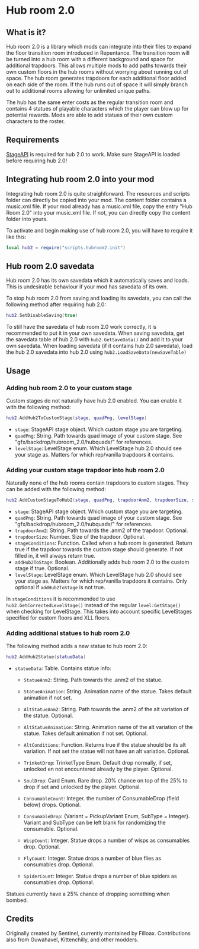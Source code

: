 # Hub room 2.0

## What is it?

Hub room 2.0 is a library which mods can integrate into their files to expand the floor transition room introduced in Repentance. The transition room will be turned into a hub room with a different background and space for additional trapdoors. This allows multiple mods to add paths towards their own custom floors in the hub rooms without worrying about running out of space. The hub room generates trapdoors for each additional floor added on each side of the room. If the hub runs out of space it will simply branch out to additional rooms allowing for unlimited unique paths.

The hub has the same enter costs as the regular transition room and contains 4 statues of playable characters which the player can blow up for potential rewards. Mods are able to add statues of their own custom characters to the roster.

## Requirements

[StageAPI](https://steamcommunity.com/workshop/filedetails/?id=1348031964) is required for hub 2.0 to work. Make sure StageAPI is loaded before requiring hub 2.0!

## Integrating hub room 2.0 into your mod

Integrating hub room 2.0 is quite straighforward. The resources and scripts folder can directly be copied into your mod. The content folder contains a music.xml file. If your mod already has a music.xml file, copy the entry "Hub Room 2.0" into your music.xml file. If not, you can directly copy the content folder into yours.

To activate and begin making use of hub room 2.0, you will have to require it like this:

```lua
local hub2 = require("scripts.hubroom2.init")
```

## Hub room 2.0 savedata

Hub room 2.0 has its own savedata which it automatically saves and loads. This is undesirable behaviour if your mod has savedata of its own.

To stop hub room 2.0 from saving and loading its savedata, you can call the following method after requiring hub 2.0:

```lua
hub2.SetDisableSaving(true)
```

To still have the savedata of hub room 2.0 work correctly, it is recommended to put it in your own savedata. When saving savedata, get the savedata table of hub 2.0 with ``hub2.GetSaveData()`` and add it to your own savedata. When loading savedata (if it contains hub 2.0 savedata), load the hub 2.0 savedata into hub 2.0 using ``hub2.LoadSaveData(newSaveTable)``

## Usage

### Adding hub room 2.0 to your custom stage

Custom stages do not naturally have hub 2.0 enabled. You can enable it with the following method:

```lua
hub2.AddHub2ToCustomStage(stage, quadPng, levelStage)
```

  - ``stage``:  StageAPI stage object. Which custom stage you are targeting.
  - ``quadPng``: String. Path towards quad image of your custom stage. See "gfx/backdrop/hubroom_2.0/hubquads/" for references.
  - ``levelStage``: LevelStage enum. Which LevelStage hub 2.0 should see your stage as. Matters for which rep/vanilla trapdoors it contains.

### Adding your custom stage trapdoor into hub room 2.0

Naturally none of the hub rooms contain trapdoors to custom stages. They can be added with the following method:

```lua
hub2.AddCustomStageToHub2(stage, quadPng, trapdoorAnm2, trapdoorSize, stageConditions, addHub2ToStage, levelStage)
```

  - ``stage``:  StageAPI stage object. Which custom stage you are targeting.
  - ``quadPng``: String. Path towards quad image of your custom stage. See "gfx/backdrop/hubroom_2.0/hubquads/" for references.
  - ``trapdoorAnm2``: String. Path towards the .anm2 of the trapdoor. Optional.
  - ``trapdoorSize``: Number. Size of the trapdoor. Optional.
  - ``stageConditions``: Function. Called when a hub room is generated. Return true if the trapdoor towards the custom stage should generate. If not filled in, it will always return true.
  - ``addHub2ToStage``: Boolean. Additionally adds hub room 2.0 to the custom stage if true. Optional.
  - ``levelStage``: LevelStage enum. Which LevelStage hub 2.0 should see your stage as. Matters for which rep/vanilla trapdoors it contains. Only optional if ``addHub2ToStage`` is not true.

In ``stageConditions`` it is recommended to use ``hub2.GetCorrectedLevelStage()`` instead of the regular ``level:GetStage()`` when checking for LevelStage. This takes into account specific LevelStages specified for custom floors and XLL floors.

### Adding additional statues to hub room 2.0

The following method adds a new statue to hub room 2.0:

```lua
hub2.AddHub2Statue(statueData)
```

  - ``statueData``: Table. Contains statue info:

    - ``StatueAnm2``: String. Path towards the .anm2 of the statue.
	- ``StatueAnimation``: String. Animation name of the statue. Takes default animation if not set.
	
	- ``AltStatueAnm2``: String. Path towards the .anm2 of the alt variation of the statue. Optional.
	- ``AltStatueAnimation``: String. Animation name of the alt variation of the statue. Takes default animation if not set. Optional.
	- ``AltConditions``: Function. Returns true if the statue should be its alt variation. If not set the statue will not have an alt variation. Optional.
	
	- ``TrinketDrop``: TrinketType Enum. Default drop normally, if set, unlocked en not encountered already by the player. Optional.
	- ``SoulDrop``: Card Enum. Rare drop. 20% chance on top of the 25% to drop if set and unlocked by the player. Optional.
	- ``ConsumableCount``: Integer. the number of ConsumableDrop (field below) drops. Optional.
	- ``ConsumableDrop``: {Variant = PickupVariant Enum, SubType = Integer}. Variant and SubType can be left blank for randomizing the consumable. Optional.
	- ``WispCount``: Integer. Statue drops a number of wisps as consumables drop. Optional.
	- ``FlyCount``: Integer. Statue drops a number of blue flies as consumables drop. Optional.
	- ``SpiderCount``: Integer. Statue drops a number of blue spiders as consumables drop. Optional.

Statues currently have a 25% chance of dropping something when bombed.

## Credits

Originally created by Sentinel, currently mantained by Filloax. Contributions also from Guwahavel, Kittenchilly, and other modders.